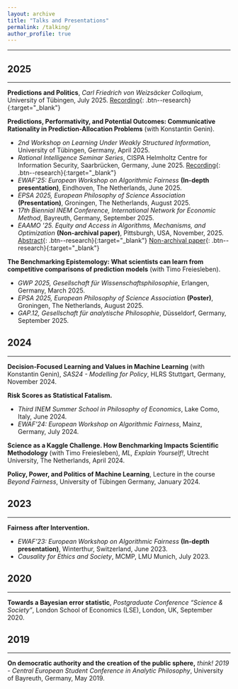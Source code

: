 ```yaml
---
layout: archive
title: "Talks and Presentations"
permalink: /talking/
author_profile: true
---
```


---

## 2025
---
**Predictions and Politics**, *Carl Friedrich von Weizsäcker Colloqium*, University of Tübingen, July 2025. [Recording](https://www.youtube.com/watch?v=LtEwufTkpZw){: .btn--research}{:target="_blank"}

**Predictions, Performativity, and Potential Outcomes: Communicative Rationality in Prediction-Allocation Problems** (with Konstantin Genin).
- *2nd Workshop on Learning Under Weakly Structured Information*, University of Tübingen, Germany, April 2025.
- *Rational Intelligence Seminar Series*, CISPA Helmholtz Centre for Information Security, Saarbrücken, Germany, June 2025. [Recording](https://www.youtube.com/watch?v=YhCsBKmbpM0){: .btn--research}{:target="_blank"}
- *EWAF'25: European Workshop on Algorithmic Fairness* **(In-depth presentation)**, Eindhoven, The Netherlands, June 2025.
- *EPSA 2025, European Philosophy of Science Association* **(Presentation)**, Groningen, The Netherlands, August 2025.
- *17th Biennial INEM Conference, International Network for Economic Method*, Bayreuth, Germany, September 2025.
- *EAAMO '25. Equity and Access in Algorithms, Mechanisms, and Optimization* **(Non-archival paper)**, Pittsburgh, USA, November, 2025. [Abstract](https://doi.org/10.1145/3757887.3767685){: .btn--research}{:target="_blank"} [Non-archival paper](https://conference.eaamo.org/conference_information/accepted_papers/papers/prediction_performativity_and_potential_outcomes.pdf){: .btn--research}{:target="_blank"}

**The Benchmarking Epistemology: What scientists can learn from competitive comparisons of prediction models** (with Timo Freiesleben).
- *GWP 2025, Gesellschaft für Wissenschaftsphilosophie*, Erlangen, Germany, March 2025.
- *EPSA 2025, European Philosophy of Science Association* **(Poster)**, Groningen, The Netherlands, August 2025.
- *GAP.12, Gesellschaft für analytische Philosophie*, Düsseldorf, Germany, September 2025.

## 2024
---
**Decision-Focused Learning and Values in Machine Learning** (with Konstantin Genin), *SAS24 - Modelling for Policy*, HLRS Stuttgart, Germany, November 2024.

**Risk Scores as Statistical Fatalism.**
- *Third INEM Summer School in Philosophy of Economics*, Lake Como, Italy, June 2024.
- *EWAF'24: European Workshop on Algorithmic Fairness*, Mainz, Germany, July 2024.

**Science as a Kaggle Challenge. How Benchmarking Impacts Scientific Methodology** (with Timo Freiesleben), *ML, Explain Yourself!*, Utrecht University, The Netherlands, April 2024. 

**Policy, Power, and Politics of Machine Learning**, Lecture in the course *Beyond Fairness*, University of Tübingen Germany, January 2024.

## 2023
---
**Fairness after Intervention.**
- *EWAF’23: European Workshop on Algorithmic Fairness* **(In-depth presentation)**, Winterthur, Switzerland, June 2023.
- *Causality for Ethics and Society*, MCMP, LMU Munich, July 2023.

## 2020
---
**Towards a Bayesian error statistic**, *Postgraduate Conference “Science & Society”*, London School of Economics (LSE), London, UK, September 2020.

## 2019
---
**On democratic authority and the creation of the public sphere,** *think! 2019 - Central European Student Conference in Analytic Philosophy*, University of Bayreuth, Germany, May 2019.